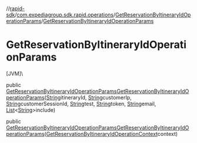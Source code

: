 //[rapid-sdk](../../../index.md)/[com.expediagroup.sdk.rapid.operations](../index.md)/[GetReservationByItineraryIdOperationParams](index.md)/[GetReservationByItineraryIdOperationParams](-get-reservation-by-itinerary-id-operation-params.md)

# GetReservationByItineraryIdOperationParams

[JVM]\

public [GetReservationByItineraryIdOperationParams](index.md)[GetReservationByItineraryIdOperationParams](-get-reservation-by-itinerary-id-operation-params.md)([String](https://docs.oracle.com/javase/8/docs/api/java/lang/String.html)itineraryId, [String](https://docs.oracle.com/javase/8/docs/api/java/lang/String.html)customerIp, [String](https://docs.oracle.com/javase/8/docs/api/java/lang/String.html)customerSessionId, [String](https://docs.oracle.com/javase/8/docs/api/java/lang/String.html)test, [String](https://docs.oracle.com/javase/8/docs/api/java/lang/String.html)token, [String](https://docs.oracle.com/javase/8/docs/api/java/lang/String.html)email, [List](https://docs.oracle.com/javase/8/docs/api/java/util/List.html)&lt;[String](https://docs.oracle.com/javase/8/docs/api/java/lang/String.html)&gt;include)

public [GetReservationByItineraryIdOperationParams](index.md)[GetReservationByItineraryIdOperationParams](-get-reservation-by-itinerary-id-operation-params.md)([GetReservationByItineraryIdOperationContext](../-get-reservation-by-itinerary-id-operation-context/index.md)context)
